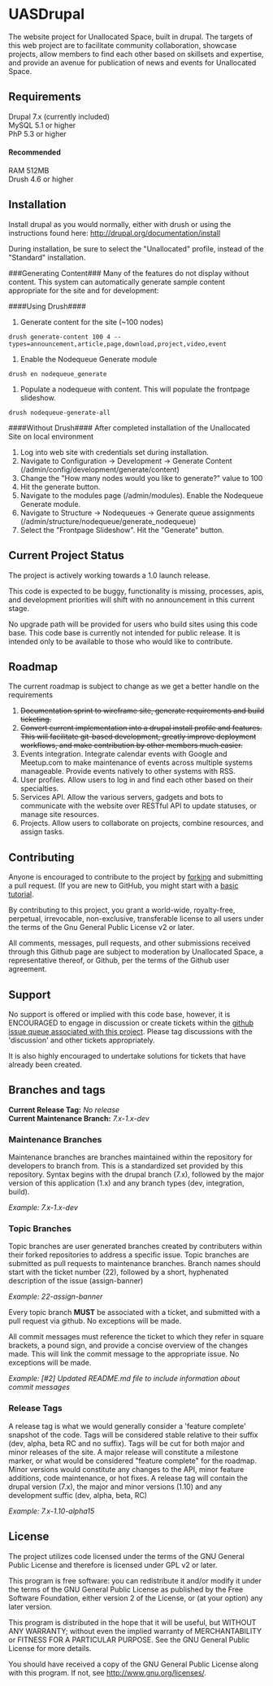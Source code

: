 UASDrupal
=========

The website project for Unallocated Space, built in drupal. The targets 
of this web project are to facilitate community collaboration, showcase 
projects, allow members to find each other based on skillsets and expertise, 
and provide an avenue for publication of news and events for Unallocated Space.

Requirements
------------
Drupal 7.x (currently included)  
MySQL 5.1 or higher  
PhP 5.3 or higher  

#### Recommended ####
RAM 512MB  
Drush 4.6 or higher  

Installation
------------
Install drupal as you would normally, either with drush or using the instructions
found here: http://drupal.org/documentation/install

During installation, be sure to select the "Unallocated" profile, instead of the "Standard" installation.

###Generating Content###
Many of the features do not display without content. This system can automatically generate
sample content appropriate for the site and for development:

####Using Drush####
1. Generate content for the site (~100 nodes)
```
drush generate-content 100 4 --types=announcement,article,page,download,project,video,event
```
1. Enable the Nodequeue Generate module
```
drush en nodequeue_generate
```
1. Populate a nodequeue with content. This will populate the frontpage slideshow.
```
drush nodequeue-generate-all
```

####Without Drush####
After completed installation of the Unallocated Site on local environment

1. Log into web site with credentials set during installation.
1. Navigate to Configuration -> Development -> Generate Content (/admin/config/development/generate/content)
1. Change the "How many nodes would you like to generate?" value to 100
1. Hit the generate button.
1. Navigate to the modules page (/admin/modules). Enable the Nodequeue Generate module.
1. Navigate to Structure -> Nodequeues -> Generate queue assignments (/admin/structure/nodequeue/generate_nodequeue)
1. Select the "Frontpage Slideshow". Hit the "Generate" button.

Current Project Status
----------------------
The project is actively working towards a 1.0 launch release.

This code is expected to be buggy, functionality is missing, processes, apis, and
development priorities will shift with no announcement in this current stage.

No upgrade path will be provided for users who build sites using this code base. This
code base is currently not intended for public release. It is intended only to be
available to those who would like to contribute.

Roadmap
-------

The current roadmap is subject to change as we get a better handle on
the requirements

1. ~~Documentation sprint to wireframe site, generate requirements and build ticketing.~~
1. ~~Convert current implementation into a drupal install profile and features. This will 
facilitate git-based development, greatly improve deployment workflows, and make 
contribution by other members much easier.~~
1. Events integration. Integrate calendar events with Google and Meetup.com 
to make maintenance of events across multiple systems manageable. Provide events
natively to other systems with RSS.
1. User profiles. Allow users to log in and find each other based on their specialties.
1. Services API. Allow the various servers, gadgets and bots to communicate with 
the website over RESTful API to update statuses, or manage site resources.
1. Projects. Allow users to collaborate on projects, combine resources, and assign tasks.

Contributing
------------
Anyone is encouraged to contribute to the project by 
[forking](https://help.github.com/articles/fork-a-repo) and submitting a pull 
request. (If you are new to GitHub, you might start with a 
[basic tutorial](https://help.github.com/articles/set-up-git).

By contributing to this project, you grant a world-wide, royalty-free, perpetual, 
irrevocable, non-exclusive, transferable license to all users under the terms of 
the Gnu General Public License v2 or later.

All comments, messages, pull requests, and other submissions received through this Github
page are subject to moderation by Unallocated Space, a representative thereof, or 
Github, per the terms of the Github user agreement.

Support
-------
No support is offered or implied with this code base, however, it is ENCOURAGED
to engage in discussion or create tickets within the [github issue queue
associated with this project](https://github.com/Unallocated/UASDrupal/issues). 
Please tag discussions with the 'discussion' and other tickets appropriately.

It is also highly encouraged to undertake solutions for tickets that have already 
been created.

Branches and tags
-----------------

**Current Release Tag:** *No release*  
**Current Maintenance Branch:** *7.x-1.x-dev*  

### Maintenance Branches ###
Maintenance branches are branches maintained within the repository for developers
to branch from. This is a standardized set provided by this repository. Syntax 
begins with the drupal branch (7.x), followed by the major version of this 
application (1.x) and any branch types (dev, integration, build).

*Example: 7.x-1.x-dev*

### Topic Branches ###
Topic branches are user generated branches created by contributers within their 
forked repositories to address a specific issue. Topic branches are submitted as
pull requests to maintenance branches. Branch names should start with the ticket
number (22), followed by a short, hyphenated description of the issue (assign-banner)

*Example: 22-assign-banner*

Every topic branch **MUST** be associated with a ticket, and submitted with a
pull request via github. No exceptions will be made.

All commit messages must reference the ticket to which they refer in square brackets,
a pound sign, and provide a concise overview of the changes made. This will link
the commit message to the appropriate issue. No exceptions will be made.

*Example: [#2] Updated README.md file to include information about commit messages*

### Release Tags ###
A release tag is what we would generally consider a 'feature complete' snapshot
of the code. Tags will be considered stable relative to their suffix (dev, alpha, beta
RC and no suffix). Tags will be cut for both major and minor releases of the site.
A major release will constitute a milestone marker, or what would be considered
"feature complete" for the roadmap. Minor versions would constitute any changes to
the API, minor feature additions, code maintenance, or hot fixes. A release tag
will contain the drupal version (7.x), the major and minor versions (1.10) and
any development suffic (dev, alpha, beta, RC)

*Example: 7.x-1.10-alpha15*

License
-------
The project utilizes code licensed under the terms of the GNU General Public License
and therefore is licensed under GPL v2 or later.

This program is free software: you can redistribute it and/or modify it under the 
terms of the GNU General Public License as published by the Free Software Foundation, 
either version 2 of the License, or (at your option) any later version.

This program is distributed in the hope that it will be useful, but WITHOUT ANY 
WARRANTY; without even the implied warranty of MERCHANTABILITY or FITNESS FOR A 
PARTICULAR PURPOSE. See the GNU General Public License for more details.

You should have received a copy of the GNU General Public License along with this 
program. If not, see http://www.gnu.org/licenses/.

